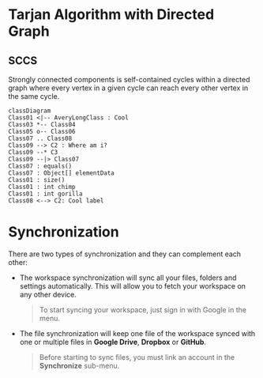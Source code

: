 # Tarjan Algorithm with Directed Graph

## SCCS
Strongly connected components is self-contained cycles within a directed graph where every vertex in a given cycle can reach every other vertex in the same cycle. 


```mermaid
classDiagram
Class01 <|-- AveryLongClass : Cool
Class03 *-- Class04
Class05 o-- Class06
Class07 .. Class08
Class09 --> C2 : Where am i?
Class09 --* C3
Class09 --|> Class07
Class07 : equals()
Class07 : Object[] elementData
Class01 : size()
Class01 : int chimp
Class01 : int gorilla
Class08 <--> C2: Cool label
```

# Synchronization
There are two types of synchronization and they can complement each other:

- The workspace synchronization will sync all your files, folders and settings automatically. This will allow you to fetch your workspace on any other device.
	> To start syncing your workspace, just sign in with Google in the menu.

- The file synchronization will keep one file of the workspace synced with one or multiple files in **Google Drive**, **Dropbox** or **GitHub**.
	> Before starting to sync files, you must link an account in the **Synchronize** sub-menu.




<!--stackedit_data:
eyJoaXN0b3J5IjpbLTE4ODE5NTEyNDUsLTEyMjQyNDg3MDksLT
E0NzYzNzg4NTFdfQ==
-->